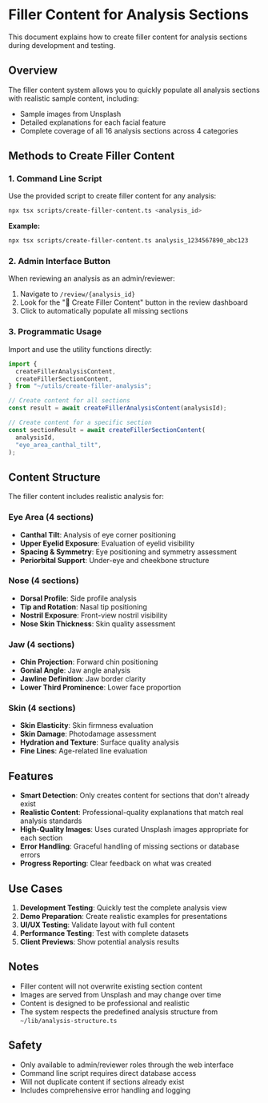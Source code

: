 # Filler Content for Analysis Sections

This document explains how to create filler content for analysis sections during development and testing.

## Overview

The filler content system allows you to quickly populate all analysis sections with realistic sample content, including:

- Sample images from Unsplash
- Detailed explanations for each facial feature
- Complete coverage of all 16 analysis sections across 4 categories

## Methods to Create Filler Content

### 1. Command Line Script

Use the provided script to create filler content for any analysis:

```bash
npx tsx scripts/create-filler-content.ts <analysis_id>
```

**Example:**

```bash
npx tsx scripts/create-filler-content.ts analysis_1234567890_abc123
```

### 2. Admin Interface Button

When reviewing an analysis as an admin/reviewer:

1. Navigate to `/review/{analysis_id}`
2. Look for the "🧪 Create Filler Content" button in the review dashboard
3. Click to automatically populate all missing sections

### 3. Programmatic Usage

Import and use the utility functions directly:

```typescript
import {
  createFillerAnalysisContent,
  createFillerSectionContent,
} from "~/utils/create-filler-analysis";

// Create content for all sections
const result = await createFillerAnalysisContent(analysisId);

// Create content for a specific section
const sectionResult = await createFillerSectionContent(
  analysisId,
  "eye_area_canthal_tilt",
);
```

## Content Structure

The filler content includes realistic analysis for:

### Eye Area (4 sections)

- **Canthal Tilt**: Analysis of eye corner positioning
- **Upper Eyelid Exposure**: Evaluation of eyelid visibility
- **Spacing & Symmetry**: Eye positioning and symmetry assessment
- **Periorbital Support**: Under-eye and cheekbone structure

### Nose (4 sections)

- **Dorsal Profile**: Side profile analysis
- **Tip and Rotation**: Nasal tip positioning
- **Nostril Exposure**: Front-view nostril visibility
- **Nose Skin Thickness**: Skin quality assessment

### Jaw (4 sections)

- **Chin Projection**: Forward chin positioning
- **Gonial Angle**: Jaw angle analysis
- **Jawline Definition**: Jaw border clarity
- **Lower Third Prominence**: Lower face proportion

### Skin (4 sections)

- **Skin Elasticity**: Skin firmness evaluation
- **Skin Damage**: Photodamage assessment
- **Hydration and Texture**: Surface quality analysis
- **Fine Lines**: Age-related line evaluation

## Features

- **Smart Detection**: Only creates content for sections that don't already exist
- **Realistic Content**: Professional-quality explanations that match real analysis standards
- **High-Quality Images**: Uses curated Unsplash images appropriate for each section
- **Error Handling**: Graceful handling of missing sections or database errors
- **Progress Reporting**: Clear feedback on what was created

## Use Cases

1. **Development Testing**: Quickly test the complete analysis view
2. **Demo Preparation**: Create realistic examples for presentations
3. **UI/UX Testing**: Validate layout with full content
4. **Performance Testing**: Test with complete datasets
5. **Client Previews**: Show potential analysis results

## Notes

- Filler content will not overwrite existing section content
- Images are served from Unsplash and may change over time
- Content is designed to be professional and realistic
- The system respects the predefined analysis structure from `~/lib/analysis-structure.ts`

## Safety

- Only available to admin/reviewer roles through the web interface
- Command line script requires direct database access
- Will not duplicate content if sections already exist
- Includes comprehensive error handling and logging
